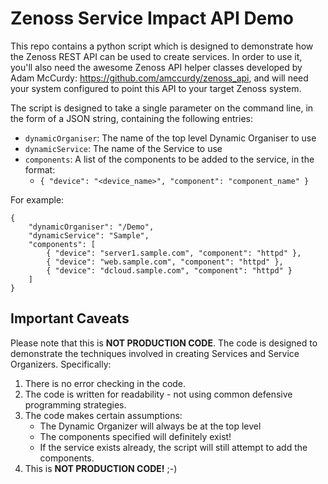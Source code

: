 # Zenoss Service Impact API Demo
This repo contains a python script which is designed to demonstrate how the Zenoss REST API can be used to create services.
In order to use it, you'll also need the awesome Zenoss API helper classes developed by Adam McCurdy: https://github.com/amccurdy/zenoss_api, and will need your system configured to point this API to your target Zenoss system.

The script is designed to take a single parameter on the command line, in the form of a JSON string, containing the following entries:

- `dynamicOrganiser`: The name of the top level Dynamic Organiser to use
- `dynamicService`:   The name of the Service to use 
- `components`:       A list of the components to be added to the service, in the format:
    - `{ "device": "<device_name>", "component": "component_name" }`

For example:

```
{
    "dynamicOrganiser": "/Demo",
    "dynamicService": "Sample",
    "components": [
        { "device": "server1.sample.com", "component": "httpd" },
        { "device": "web.sample.com", "component": "httpd" },
        { "device": "dcloud.sample.com", "component": "httpd" }
    ]
}
```

## Important Caveats
Please note that this is **NOT PRODUCTION CODE**.  The code is designed to demonstrate the techniques involved in creating Services and Service Organizers.  Specifically:

1. There is no error checking in the code.
2. The code is written for readability - not using common defensive programming strategies.
3. The code makes certain assumptions:
    - The Dynamic Organizer will always be at the top level
    - The components specified will definitely exist!
    - If the service exists already, the script will still attempt to add the components.
4. This is **NOT PRODUCTION CODE!** ;-)

